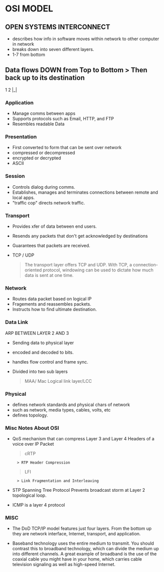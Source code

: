 # OSI MODEL

## OPEN SYSTEMS INTERCONNECT

- describes how info in software moves within network to other computer in network
- breaks down into seven different layers. 
- 1-7 from bottom 

## Data flows DOWN from Top to Bottom > Then back up to its destination 
1 2
|_|

### Application

- Manage comms between apps
- Supports protocols such as Email, HTTP, and FTP
- Resembles readable Data

### Presentation

- First converted to form that can be sent over network
- compressed or decompressed
- encrypted or decrypted
- ASCII

### Session

- Controls dialog during comms.
- Establishes, manages and terminates connections between remote and local apps. 
- "traffic cop" directs network traffic. 

### Transport

- Provides xfer of data between end users.
- Resends any packets that don't get acknowledged by destinations
- Guarantees that packets are received. 
- TCP / UDP

    > The transport layer offers TCP and UDP. With TCP, a connection-oriented protocol, windowing can be used to dictate how much data is sent at one time.


### Network

- Routes data packet based on logical IP 
- Fragements and reassembles packets. 
- Instructs how to find ultimate destination. 


### Data Link

ARP BETWEEN LAYER 2 AND 3


- Sending data to physical layer
- encoded and decoded to bits. 
- handles flow control and frame sync.
- Divided into two sub layers

    > MAA/ Mac 
    > Logical link layer/LCC


### Physical 

- defines network standards and physical chars of network 
- such as network, media types, cables, volts, etc
- defines topology. 


### Misc Notes About OSI 

- QoS mechanism that can compress Layer 3 and Layer 4 Headers of a voice over IP Packet

    > cRTP

        > RTP Header Compression 

    > LFI

        > Link Fragmentation and Interleaving

- STP Spanning Tree Protocol Prevents broadcast storm at Layer 2 topological loop. 

- ICMP is a layer 4 protocol 

### MISC

- The DoD TCP/IP model features just four layers. From the bottom up they are network interface, Internet, transport, and application.

- Baseband technology uses the entire medium to transmit. You should contrast this to broadband technology, which can divide the medium up into different channels. A great example of broadband is the use of the coaxial cable you might have in your home, which carries cable television signaling as well as high-speed Internet.

